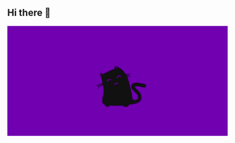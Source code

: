 ## Hi there 👋

<img src= "https://github.com/Fliocat/Fliocat/blob/main/cat.gif" alt="The unlimited" width="600">
